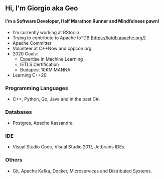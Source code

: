 ## Hi, I'm Giorgio aka Geo
#### I'm a Software Developer, Half Marathon Runner and Mindfulness pawn!
- I'm currently working at RStor.io
- Trying to contribute to Apache IoTDB [https://iotdb.apache.org/]
- Apache Committer
- Volunteer at C++Now and cppcon.org.
- 2020 Goals:
    - Expertise in Machine Learning
    - IETLS Certification
    - Budapest 10KM MANNA.
- Learning C++20.

### Programming Languages
- C++, Python, Go, Java and in the past C#.
### Databases
- Postgres, Apache Kassandra
### IDE
- Visual Studio Code, Visual Studio 2017, Jetbrains IDEs.
### Others
- Git, Apache Kafka, Docker, Microservices and Distributed Systems.
